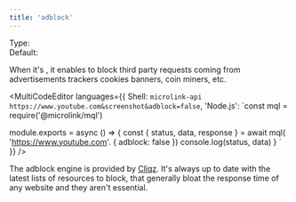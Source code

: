 ```yaml
---
title: 'adblock'
--- 
```


Type: <Type children='<boolean>'/><br/>
Default: <Type children='true'/>

When it's <Type children='true'/>, it enables to block third party requests coming from advertisements trackers cookies banners, coin miners, etc.

<MultiCodeEditor languages={{
  Shell: `microlink-api https://www.youtube.com&screenshot&adblock=false`,
  'Node.js': `const mql = require('@microlink/mql')
 
module.exports = async () => {
  const { status, data, response } = await mql(
    'https://www.youtube.com'. { 
      adblock: false
  })
  console.log(status, data)
}
  `
  }} 
/>

The adblock engine is provided by [Cliqz](https://github.com/cliqz-oss/adblocker). It's always up to date with the latest lists of resources to block, that generally bloat the response time of any website and they aren't essential.
